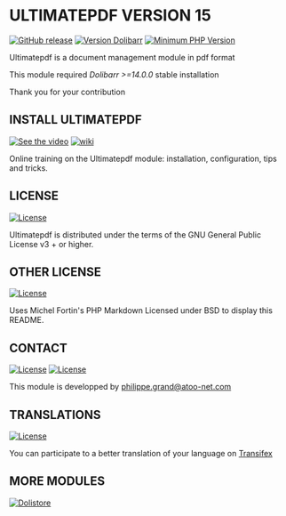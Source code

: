 # ULTIMATEPDF VERSION 15

[![GitHub release](https://img.shields.io/badge/Ultimatepdf-v15.0-red?logo=gitlab)](https://atoo-net.com/en/home/85-ultimatepdf-130.html)
[![Version Dolibarr](https://img.shields.io/badge/Dolibarr-v15.0+-blue?logo=github)](https://github.com/Dolibarr/dolibarr)
[![Minimum PHP Version](https://img.shields.io/badge/php-%3E%3D%205.6-8892BF.svg?style=flat-square)](https://php.net/)

Ultimatepdf is a document management module in pdf format

This module required *Dolibarr >=14.0.0* stable installation

Thank you for your contribution

## INSTALL ULTIMATEPDF

[![See the video](https://img.shields.io/badge/Demo-Install-blue?logo=YouTube)](https://www.youtube.com/watch?v=bw3a08poCmU)
[![wiki](https://img.shields.io/badge/Ultimatepdf-wiki-red?logo=gitlab)](https://wiki.dolibarr.org/index.php?title=Module_Ultimatepdf_EN)

Online training on the Ultimatepdf module: installation, configuration, tips and tricks.

## LICENSE

[![License](https://img.shields.io/badge/Gpl-V3+-red?logo=GNU)](https://www.gnu.org/licenses/gpl-3.0.en.html)

Ultimatepdf is distributed under the terms of the GNU General Public License v3 + or higher.

## OTHER LICENSE

[![License](https://img.shields.io/badge/License-Lib%20Copyright-blue?logo=FreeBSD)](https://github.com/michelf/php-markdown)

Uses Michel Fortin's PHP Markdown Licensed under BSD to display this README.

## CONTACT

[![License](https://img.shields.io/badge/Email-contact@atoo--net.com-red?logo=Gmail)](mailto:contact@atoo-net.com)
[![License](https://img.shields.io/badge/Contributor-aka:grandoc-blue?logo=Github)](https://github.com/grandoc)

This module is developped by <philippe.grand@atoo-net.com>

## TRANSLATIONS

[![License](https://img.shields.io/badge/Translation-Transifex-blue?logo=Git%20Extensions)](https://www.transifex.com/atoo-net/ultimatepdf/dashboard)

You can participate to a better translation of your language on [Transifex](https://www.transifex.com/atoo-net/ultimatepdf/dashboard)

## MORE MODULES

[![Dolistore](https://www.dolistore.com/img/dolistore-logo-1587392517.jpg?width=390&button=true)](https://www.dolistore.com/en/search?orderby=position&orderway=desc&search_query=atoo)

